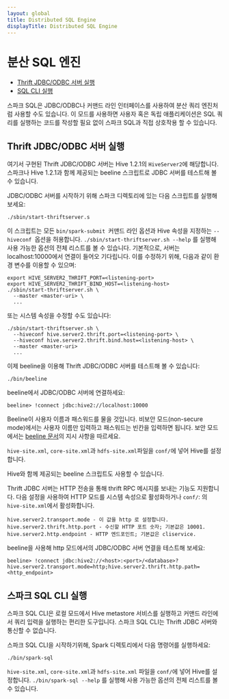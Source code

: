 ```yaml
---
layout: global
title: Distributed SQL Engine
displayTitle: Distributed SQL Engine
---
```


# **분산 SQL 엔진**



*  [Thrift JDBC/ODBC 서버 실행](#heading=h.3wyu8rtlpti6)
*  [ SQL CLI 실행](#heading=h.6a0gm3dsg4f8)


스파크 SQL은 JDBC/ODBC나 커맨드 라인 인터페이스를 사용하여 분산 쿼리 엔진처럼 사용할 수도 있습니다. 이 모드를 사용하면 사용자 혹은 독립 애플리케이션은 SQL 쿼리를 실행하는 코드를 작성할 필요 없이 스파크 SQL과 직접 상호작용 할 수 있습니다.


## **Thrift JDBC/ODBC 서버 실행**

여기서 구현된 Thrift JDBC/ODBC 서버는 Hive 1.2.1의 `HiveServer2`에 해당합니다. 스파크나 Hive 1.2.1과 함께 제공되는 beeline 스크립트로 JDBC 서버를 테스트해 볼 수 있습니다. 

JDBC/ODBC 서버를 시작하기 위해 스파크 디렉토리에 있는 다음 스크립트를 실행해보세요:


```
./sbin/start-thriftserver.s
```


이 스크립트는 모든 `bin/spark-submit `커맨드 라인 옵션과 Hive 속성을 지정하는 `--hiveconf `옵션을 허용합니다. `./sbin/start-thriftserver.sh --help` 를 실행해 사용 가능한 옵션의 전체 리스트를 볼 수 있습니다. 기본적으로, 서버는 localhost:10000에서 연결이 들어오 기다립니다. 이를 수정하기 위해, 다음과 같이 환경 변수를 이용할 수 있으며:


```
export HIVE_SERVER2_THRIFT_PORT=<listening-port>
export HIVE_SERVER2_THRIFT_BIND_HOST=<listening-host>
./sbin/start-thriftserver.sh \
  --master <master-uri> \
  ...
```


또는 시스템 속성을 수정할 수도 있습니다:


```
./sbin/start-thriftserver.sh \
  --hiveconf hive.server2.thrift.port=<listening-port> \
  --hiveconf hive.server2.thrift.bind.host=<listening-host> \
  --master <master-uri>
  ...
```


이제 beeline을 이용해 Thrift JDBC/ODBC 서버를 테스트해 볼 수 있습니다:


```
./bin/beeline
```


beeline에서 JDBC/ODBC 서버에 연결하세요:


```
beeline> !connect jdbc:hive2://localhost:10000
```


Beeline이 사용자 이름과 패스워드를 물을 것입니다. 비보안 모드(non-secure mode)에서는 사용자 이름만 입력하고 패스워드는 빈칸을 입력하면 됩니다. 보안 모드에서는 [beeline 문서](https://cwiki.apache.org/confluence/display/Hive/HiveServer2+Clients)의 지시 사항을 따르세요. 

`hive-site.xml`, `core-site.xml`과 `hdfs-site.xml`파일을 `conf/`에 넣어 Hive를 설정합니다.

Hive와 함께 제공되는 beeline 스크립트도 사용할 수 있습니다. 

Thrift JDBC 서버는 HTTP 전송을 통해 thrift RPC 메시지를 보내는 기능도 지원합니다. 다음 설정을 사용하여 HTTP 모드를 시스템 속성으로 활성화하거나 `conf/`: 의 `hive-site.xml`에서 활성화합니다. 


```
hive.server2.transport.mode - 이 값을 http 로 설정합니다.
hive.server2.thrift.http.port - 수신할 HTTP 포트 숫자; 기본값은 10001.
hive.server2.http.endpoint - HTTP 엔드포인트; 기본값은 cliservice.
```


beeline을 사용해 http 모드에서의 JDBC/ODBC 서버 연결을 테스트해 보세요:


```
beeline> !connect jdbc:hive2://<host>:<port>/<database>?hive.server2.transport.mode=http;hive.server2.thrift.http.path=<http_endpoint>
```



## **스파크 SQL CLI 실행**

스파크 SQL CLI은 로컬 모드에서 Hive metastore 서비스를 실행하고 커맨드 라인에서 쿼리 입력을 실행하는 편리한 도구입니다. 스파크 SQL CLI는 Thrift JDBC 서버와 통신할 수 없습니다.

스파크 SQL CLI을 시작하기위해, Spark 디렉토리에서 다음 명령어를 실행하세요:


```
./bin/spark-sql
```


`hive-site.xml`, `core-site.xml`과 `hdfs-site.xml` 파일을 `conf/`에 넣어 Hive를 설정합니다. `./bin/spark-sql --help` 를 실행해 사용 가능한 옵션의 전체 리스트를 볼 수 있습니다. 
